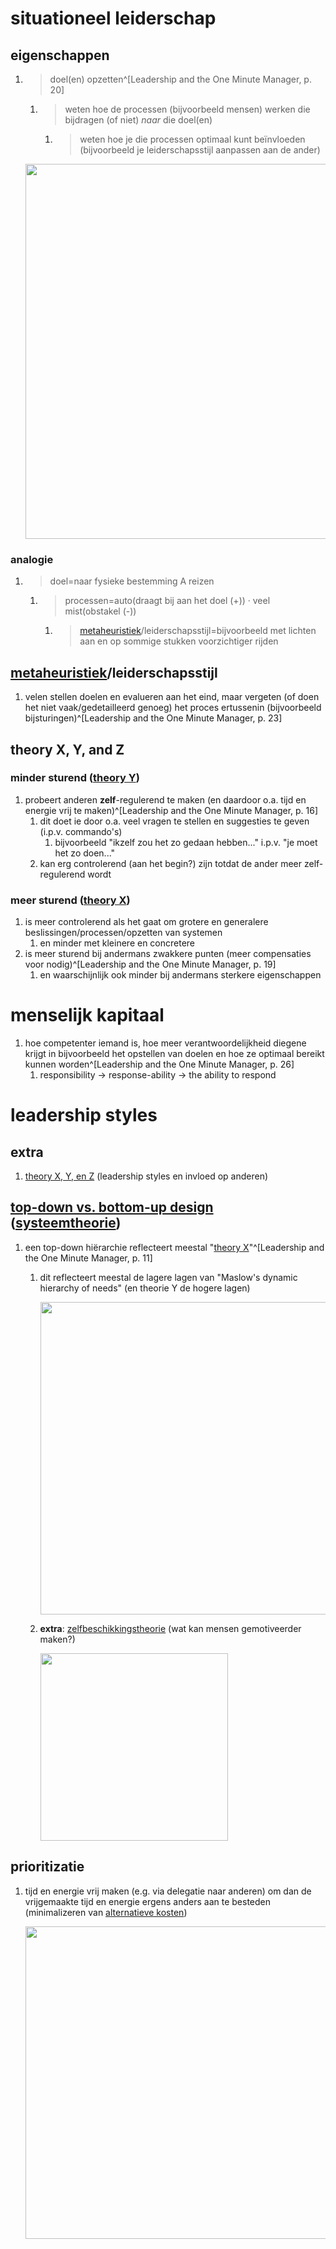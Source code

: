 # situationeel leiderschap
## eigenschappen
1. >doel(en) opzetten^[Leadership and the One Minute Manager, p. 20]
	1. > weten hoe de processen (bijvoorbeeld mensen) werken die bijdragen (of niet) *naar* die doel(en)
		1. > weten hoe je die processen optimaal kunt beïnvloeden (bijvoorbeeld je leiderschapsstijl aanpassen aan de ander)

	<img src="https://upload.wikimedia.org/wikipedia/commons/8/8b/Practopoietic_cycle_of_causation.gif" width="600" />

### analogie
1. >doel=naar fysieke bestemming A reizen
	1. >processen=auto(draagt bij aan het doel (+)) · veel mist(obstakel (-))
		1. >[metaheuristiek](https://en.wikipedia.org/wiki/Metaheuristic)/leiderschapsstijl=bijvoorbeeld met lichten aan en op sommige stukken voorzichtiger rijden

## [metaheuristiek](https://en.wikipedia.org/wiki/Metaheuristic)/leiderschapsstijl
1. velen stellen doelen en evalueren aan het eind, maar vergeten (of doen het niet vaak/gedetailleerd genoeg) het proces ertussenin (bijvoorbeeld bijsturingen)^[Leadership and the One Minute Manager, p. 23]

## theory X, Y, and Z
### minder sturend ([theory Y](https://nl.wikipedia.org/wiki/Theorie_X_en_theorie_Y))
1. probeert anderen **zelf**-regulerend te maken (en daardoor o.a. tijd en energie vrij te maken)^[Leadership and the One Minute Manager, p. 16]
	1. dit doet ie door o.a. veel vragen te stellen en suggesties te geven (i.p.v. commando's)
		1. bijvoorbeeld "ikzelf zou het zo gedaan hebben..." i.p.v. "je moet het zo doen..."
	2. kan erg controlerend (aan het begin?) zijn totdat de ander meer zelf-regulerend wordt

### meer sturend ([theory X](https://nl.wikipedia.org/wiki/Theorie_X_en_theorie_Y))
1. is meer controlerend als het gaat om grotere en generalere beslissingen/processen/opzetten van systemen
	1. en minder met kleinere en concretere
2. is meer sturend bij andermans zwakkere punten (meer compensaties voor nodig)^[Leadership and the One Minute Manager, p. 19]
	1. en waarschijnlijk ook minder bij andermans sterkere eigenschappen

# menselijk kapitaal
1. hoe competenter iemand is, hoe meer verantwoordelijkheid diegene krijgt in bijvoorbeeld het opstellen van doelen en hoe ze optimaal bereikt kunnen worden^[Leadership and the One Minute Manager, p. 26]
	1. responsibility → response-ability → the ability to respond

# leadership styles
## extra
1. [theory X, Y, en Z](https://nl.wikipedia.org/wiki/Theorie_X_en_theorie_Y) (leadership styles en invloed op anderen)

## [top-down vs. bottom-up design](https://nl.wikipedia.org/wiki/Top-downdesign_en_bottom-updesign) ([systeemtheorie](https://nl.wikipedia.org/wiki/Systeemtheorie))
1. een top-down hiërarchie reflecteert meestal "[theory X](https://nl.wikipedia.org/wiki/Theorie_X_en_theorie_Y#Theorie_X)"^[Leadership and the One Minute Manager, p. 11]
	1. dit reflecteert meestal de lagere lagen van "Maslow's dynamic hierarchy of needs" (en theorie Y de hogere lagen)

		<img src="https://upload.wikimedia.org/wikipedia/commons/a/ad/Expanded_Maslow%27s_Needs.webp" width="500" />
	2. **extra**: [zelfbeschikkingstheorie](https://nl.wikipedia.org/wiki/Zelfbeschikkingstheorie) (wat kan mensen gemotiveerder maken?)

		<img src="https://upload.wikimedia.org/wikipedia/commons/a/a4/Zelfdeterminatietheorie.png" width="300" />

## prioritizatie
1. tijd en energie vrij maken (e.g. via delegatie naar anderen) om dan de vrijgemaakte tijd en energie ergens anders aan te besteden (minimalizeren van [alternatieve kosten](https://nl.wikipedia.org/wiki/Alternatieve_kosten))

	<img src="https://www.artra.nl/wp-content/uploads/2020/10/coveys-time-management-matrix.jpg" width="500" />
